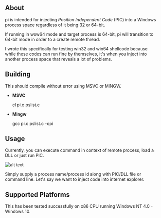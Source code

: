 
## About ##

pi is intended for injecting *Position Independent Code* (PIC) into a Windows process space regardless of it being 32 or 64-bit.

If running in wow64 mode and target process is 64-bit, pi will transition to 64-bit mode in order to a create remote thread.

I wrote this specifically for testing win32 and win64 shellcode because while these codes can run fine by themselves, it's when you inject into another process space that reveals a lot of problems. 

## Building ##

This should compile without error using MSVC or MINGW.

* **MSVC**

	cl pi.c pslist.c

* **Mingw**
	
	gcc pi.c pslist.c -opi

## Usage ##

Currently, you can execute command in context of remote process, load a DLL or just run PIC.

![alt text](https://github.com/odzhan/shellcode/blob/master/win/ss/pi.png)

Simply supply a process name/process id along with PIC/DLL file or command line. Let's say we want to inject code into internet explorer.

## Supported Platforms ##

This has been tested successfully on x86 CPU running Windows NT 4.0 - Windows 10.
